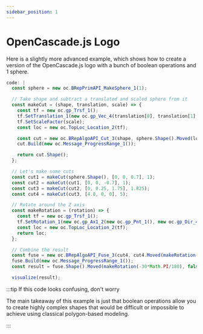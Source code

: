 ```yaml
---
sidebar_position: 1
---
```


# OpenCascade.js Logo

Here is a slightly more advanced example, which shows how to create a version of the OpenCascade.js logo with a bunch of boolean operations and 1 sphere.

```js ocjs
code: |
  const sphere = new oc.BRepPrimAPI_MakeSphere_1(1);

  // Take shape and subtract a translated and scaled sphere from it
  const makeCut = (shape, translation, scale) => {
    const tf = new oc.gp_Trsf_1();
    tf.SetTranslation_1(new oc.gp_Vec_4(translation[0], translation[1], translation[2]));
    tf.SetScaleFactor(scale);
    const loc = new oc.TopLoc_Location_2(tf);

    const cut = new oc.BRepAlgoAPI_Cut_3(shape, sphere.Shape().Moved(loc, false), new oc.Message_ProgressRange_1());
    cut.Build(new oc.Message_ProgressRange_1());

    return cut.Shape();
  };

  // Let's make some cuts
  const cut1 = makeCut(sphere.Shape(), [0, 0, 0.7], 1);
  const cut2 = makeCut(cut1, [0, 0, -0.7], 1);
  const cut3 = makeCut(cut2, [0, 0.25, 1.75], 1.825);
  const cut4 = makeCut(cut3, [4.8, 0, 0], 5);

  // Rotate around the Z axis
  const makeRotation = (rotation) => {
    const tf = new oc.gp_Trsf_1();
    tf.SetRotation_1(new oc.gp_Ax1_2(new oc.gp_Pnt_1(), new oc.gp_Dir_4(0, 0, 1)), rotation);
    const loc = new oc.TopLoc_Location_2(tf);
    return loc;
  };

  // Combine the result
  const fuse = new oc.BRepAlgoAPI_Fuse_3(cut4, cut4.Moved(makeRotation(Math.PI), false), new oc.Message_ProgressRange_1());
  fuse.Build(new oc.Message_ProgressRange_1());
  const result = fuse.Shape().Moved(makeRotation(-30*Math.PI/180), false);

  visualize(result);
```

:::tip If this code looks confusing, don't worry

The main takeaway of this example is just that boolean operations allow you to create highly complex shapes that would be difficult or impossible to achieve using classical polygon-based modeling.

:::
